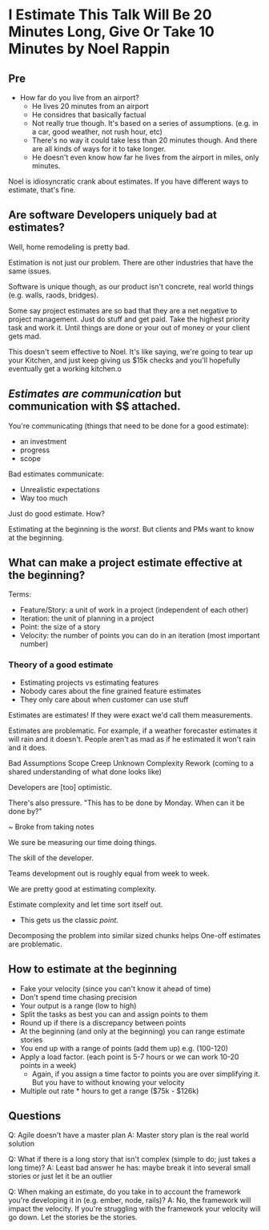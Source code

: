 # I Estimate This Talk Will Be 20 Minutes Long, Give Or Take 10 Minutes by Noel Rappin

## Pre
- How far do you live from an airport?
  - He lives 20 minutes from an airport
  - He considres that basically factual
  - Not really true though. It's based on a series of assumptions. (e.g. in a car, good weather, not rush hour, etc)
  - There's no way it could take less than 20 minutes though. And there are all kinds of ways for it to take longer.
  - He doesn't even know how far he lives from the airport in miles, only minutes.

Noel is idiosyncratic crank about estimates. If you have different ways to estimate, that's fine.

## Are software Developers uniquely bad at estimates?
Well, home remodeling is pretty bad.

Estimation is not just our problem. There are other industries that have the same issues.

Software is unique though, as our product isn't concrete, real world things (e.g. walls, raods, bridges).

Some say project estimates are so bad that they are a net negative to project management. Just do stuff and get paid. Take the highest priority task and work it. Until things are done or your out of money or your client gets mad.

This doesn't seem effective to Noel. It's like saying, we're going to tear up your Kitchen, and just keep giving us $15k checks and you'll hopefully eventually get a working kitchen.o

## _Estimates are communication_ but communication with $$ attached.

You're communicating (things that need to be done for a good estimate):
  - an investment
  - progress
  - scope

Bad estimates communicate:
  - Unrealistic expectations
  - Way too much

Just do good estimate. How?

Estimating at the beginning is the _worst_. But clients and PMs want to know at the beginning.

## What can make a project estimate effective at the beginning?

Terms:
  - Feature/Story: a unit of work in a project (independent of each other)
  - Iteration: the unit of planning in a project
  - Point: the size of a story
  - Velocity: the number of points you can do in an iteration (most important number)

### Theory of a good estimate
  - Estimating projects vs estimating features
  - Nobody cares about the fine grained feature estimates
  - They only care about when customer can use stuff

Estimates are estimates! If they were exact we'd call them measurements.

Estimates are problematic. For example, if a weather forecaster estimates it will rain and it doesn't. People aren't as mad as if he estimated it  won't rain and it does.

Bad Assumptions
Scope Creep
Unknown Complexity
Rework (coming to a shared understanding of what done looks like)

Developers are [too] optimistic.

There's also pressure. "This has to be done by Monday. When can it be done by?"

~ Broke from taking notes

We sure be measuring our time doing things.

The skill of the developer.

Teams development out is roughly equal from week to week.

We are pretty good at estimating complexity.

Estimate complexity and let time sort itself out.
  - This gets us the classic _point_.

Decomposing the problem into similar sized chunks helps
One-off estimates are problematic.


## How to estimate at the beginning
- Fake your velocity (since you can't know it ahead of time)
- Don't spend time chasing precision
- Your output is a range (low to high)
- Split the tasks as best you can and assign points to them
- Round up if there is a discrepancy between points
- At the beginning (and only at the beginning) you can range estimate stories
- You end up with a range of points (add them up) e.g. (100-120)
- Apply a load factor. (each point is 5-7 hours or we can work 10-20 points in a week)
  - Again, if you assign a time factor to points you are over simplifying it. But you have to without knowing your velocity
- Multiple out rate * hours to get a range ($75k - $126k)

## Questions
Q: Agile doesn't have a master plan
A: Master story plan is the real world solution

Q: What if there is a long story that isn't complex (simple to do; just takes a long time)?
A: Least bad answer he has: maybe break it into several small stories or just let it be an outlier

Q: When making an estimate, do you take in to account the framework you're developing it in (e.g. ember, node, rails)?
A: No, the framework will impact the velocity. If you're struggling with the framework your velocity will go down. Let the stories be the stories.
